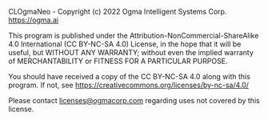 CLOgmaNeo - Copyright (c) 2022 Ogma Intelligent Systems Corp. https://ogma.ai

This program is published under the Attribution-NonCommercial-ShareAlike 4.0 
International (CC BY-NC-SA 4.0) License, in the hope that it will be useful,
but WITHOUT ANY WARRANTY; without even the implied warranty of
MERCHANTABILITY or FITNESS FOR A PARTICULAR PURPOSE.

You should have received a copy of the CC BY-NC-SA 4.0 along with this 
program.  If not, see https://creativecommons.org/licenses/by-nc-sa/4.0/

Please contact licenses@ogmacorp.com regarding uses not covered by this license.
